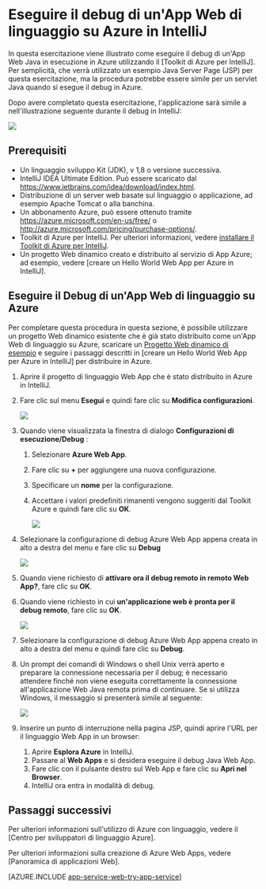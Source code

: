 <properties 
    pageTitle="Eseguire il debug di un'App Web di linguaggio su Azure in IntelliJ | Microsoft Azure" 
    description="In questa esercitazione viene illustrato come utilizzare il Toolkit di Azure per IntelliJ per il debug di un'App Web Java in esecuzione in Azure." 
    services="app-service\web" 
    documentationCenter="java" 
    authors="selvasingh" 
    manager="wpickett" 
    editor=""/>

<tags 
    ms.service="app-service-web" 
    ms.workload="web" 
    ms.tgt_pltfrm="na" 
    ms.devlang="Java" 
    ms.topic="article" 
    ms.date="09/20/2016" 
    ms.author="asirveda;robmcm"/>

# <a name="debug-a-java-web-app-on-azure-in-intellij"></a>Eseguire il debug di un'App Web di linguaggio su Azure in IntelliJ

In questa esercitazione viene illustrato come eseguire il debug di un'App Web Java in esecuzione in Azure utilizzando il [Toolkit di Azure per IntelliJ]. Per semplicità, che verrà utilizzato un esempio Java Server Page (JSP) per questa esercitazione, ma la procedura potrebbe essere simile per un servlet Java quando si esegue il debug in Azure.

Dopo avere completato questa esercitazione, l'applicazione sarà simile a nell'illustrazione seguente durante il debug in IntelliJ:

![][01]
 
## <a name="prerequisites"></a>Prerequisiti

* Un linguaggio sviluppo Kit (JDK), v 1,8 o versione successiva.
* IntelliJ IDEA Ultimate Edition. Può essere scaricato dal <https://www.jetbrains.com/idea/download/index.html>.
* Distribuzione di un server web basate sul linguaggio o applicazione, ad esempio Apache Tomcat o alla banchina.
* Un abbonamento Azure, può essere ottenuto tramite <https://azure.microsoft.com/en-us/free/> o <http://azure.microsoft.com/pricing/purchase-options/>.
* Toolkit di Azure per IntelliJ. Per ulteriori informazioni, vedere [installare il Toolkit di Azure per IntelliJ].
* Un progetto Web dinamico creato e distribuito al servizio di App Azure; ad esempio, vedere [creare un Hello World Web App per Azure in IntelliJ].

## <a name="to-debug-a-java-web-app-on-azure"></a>Eseguire il Debug di un'App Web di linguaggio su Azure

Per completare questa procedura in questa sezione, è possibile utilizzare un progetto Web dinamico esistente che è già stato distribuito come un'App Web di linguaggio su Azure, scaricare un [Progetto Web dinamico di esempio] e seguire i passaggi descritti in [creare un Hello World Web App per Azure in IntelliJ] per distribuire in Azure. 

1. Aprire il progetto di linguaggio Web App che è stato distribuito in Azure in IntelliJ.

1. Fare clic sul menu **Esegui** e quindi fare clic su **Modifica configurazioni**.

    ![][02]

1. Quando viene visualizzata la finestra di dialogo **Configurazioni di esecuzione/Debug** : 

    1. Selezionare **Azure Web App**.
    1. Fare clic su **+** per aggiungere una nuova configurazione.
    1. Specificare un **nome** per la configurazione.
    1. Accettare i valori predefiniti rimanenti vengono suggeriti dal Toolkit Azure e quindi fare clic su **OK**.

        ![][03]

1. Selezionare la configurazione di debug Azure Web App appena creata in alto a destra del menu e fare clic su **Debug**

    ![][04]

1. Quando viene richiesto di **attivare ora il debug remoto in remoto Web App?**, fare clic su **OK**.

1. Quando viene richiesto in cui **un'applicazione web è pronta per il debug remoto**, fare clic su **OK**.

    ![][05]

1. Selezionare la configurazione di debug Azure Web App appena creato in alto a destra del menu e quindi fare clic su **Debug**.

1. Un prompt dei comandi di Windows o shell Unix verrà aperto e preparare la connessione necessaria per il debug; è necessario attendere finché non viene eseguita correttamente la connessione all'applicazione Web Java remota prima di continuare. Se si utilizza Windows, il messaggio si presenterà simile al seguente:

    ![][06]

1. Inserire un punto di interruzione nella pagina JSP, quindi aprire l'URL per il linguaggio Web App in un browser:

    1. Aprire **Esplora Azure** in IntelliJ.
    1. Passare al **Web Apps** e si desidera eseguire il debug Java Web App.
    1. Fare clic con il pulsante destro sul Web App e fare clic su **Apri nel Browser**.
    1. IntelliJ ora entra in modalità di debug.

## <a name="next-steps"></a>Passaggi successivi

Per ulteriori informazioni sull'utilizzo di Azure con linguaggio, vedere il [Centro per sviluppatori di linguaggio Azure].

Per ulteriori informazioni sulla creazione di Azure Web Apps, vedere [Panoramica di applicazioni Web].

[AZURE.INCLUDE [app-service-web-try-app-service](../../includes/app-service-web-try-app-service.md)]

<!-- URL List -->

[Azure App Service]: http://go.microsoft.com/fwlink/?LinkId=529714
[Azure Toolkit per IntelliJ]: ../azure-toolkit-for-intellij.md
[Installare il Toolkit di Azure per IntelliJ]: ../azure-toolkit-for-intellij-installation.md
[Creare un'App Web di Hello World per Azure in IntelliJ]: ./app-service-web-intellij-create-hello-world-web-app.md
[Progetto Web dinamico di esempio]: http://go.microsoft.com/fwlink/?LinkId=817337

[Centro per sviluppatori di Azure Java]: https://azure.microsoft.com/develop/java/
[Panoramica di Web App]: ./app-service-web-overview.md

<!-- IMG List -->

[01]: ./media/app-service-web-debug-java-web-app-in-intellij/01-debug-java-web-app-in-intellij.png
[02]: ./media/app-service-web-debug-java-web-app-in-intellij/02-configure-intellij-remote-debug.png
[03]: ./media/app-service-web-debug-java-web-app-in-intellij/03-debug-configuration.png
[04]: ./media/app-service-web-debug-java-web-app-in-intellij/04-select-debug.png
[05]: ./media/app-service-web-debug-java-web-app-in-intellij/05-ready-for-remote-debugging.png
[06]: ./media/app-service-web-debug-java-web-app-in-intellij/06-windows-command-prompt-connection-successful-to-remote.png
